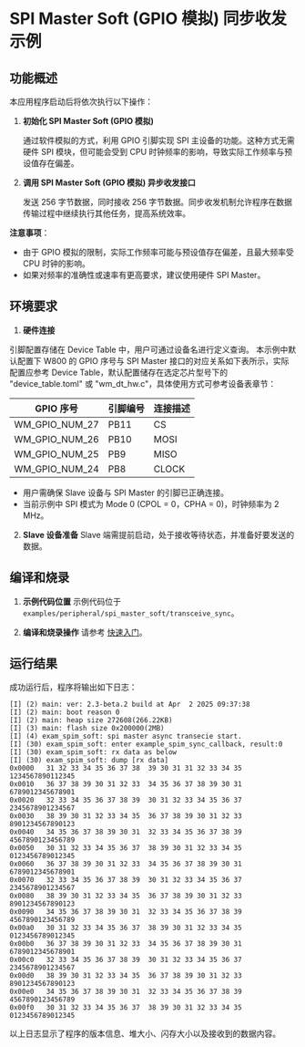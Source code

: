 # SPI Master Soft (GPIO 模拟) 同步收发示例

## 功能概述

本应用程序启动后将依次执行以下操作：

1. **初始化 SPI Master Soft (GPIO 模拟)**

   通过软件模拟的方式，利用 GPIO 引脚实现 SPI 主设备的功能。这种方式无需硬件 SPI 模块，但可能会受到 CPU 时钟频率的影响，导致实际工作频率与预设值存在偏差。

2. **调用 SPI Master Soft (GPIO 模拟) 异步收发接口**

   发送 256 字节数据，同时接收 256 字节数据。同步收发机制允许程序在数据传输过程中继续执行其他任务，提高系统效率。

**注意事项**：
- 由于 GPIO 模拟的限制，实际工作频率可能与预设值存在偏差，且最大频率受 CPU 时钟的影响。
- 如果对频率的准确性或速率有更高要求，建议使用硬件 SPI Master。

## 环境要求

1. **硬件连接**

 引脚配置存储在 Device Table 中，用户可通过设备名进行定义查询。
 本示例中默认配置下 W800 的 GPIO 序号与 SPI Master 接口的对应关系如下表所示，实际配置应参考 Device Table，默认配置储存在选定芯片型号下的 "device_table.toml" 或 "wm_dt_hw.c"，具体使用方式可参考设备表章节：

| GPIO 序号       | 引脚编号 | 连接描述 |
|-----------------|----------|----------|
| WM_GPIO_NUM_27  | PB11     | CS       |
| WM_GPIO_NUM_26  | PB10     | MOSI     |
| WM_GPIO_NUM_25  | PB9      | MISO     |
| WM_GPIO_NUM_24  | PB8      | CLOCK    |

- 用户需确保 Slave 设备与 SPI Master 的引脚已正确连接。
- 当前示例中 SPI 模式为 Mode 0 (CPOL = 0，CPHA = 0)，时钟频率为 2 MHz。

2. **Slave 设备准备**
Slave 端需提前启动，处于接收等待状态，并准备好要发送的数据。

## 编译和烧录

1. **示例代码位置**
   示例代码位于 `examples/peripheral/spi_master_soft/transceive_sync`。

2. **编译和烧录操作**
   请参考 [快速入门](https://doc.winnermicro.net/w800/zh_CN/latest/get_started/index.html)。

## 运行结果

成功运行后，程序将输出如下日志：

```
[I] (2) main: ver: 2.3-beta.2 build at Apr  2 2025 09:37:38
[I] (2) main: boot reason 0
[I] (2) main: heap size 272608(266.22KB)
[I] (3) main: flash size 0x200000(2MB)
[I] (4) exam_spim_soft: spi master async transecie start.
[I] (30) exam_spim_soft: enter example_spim_sync_callback, result:0
[I] (30) exam_spim_soft: rx data as below
[I] (30) exam_spim_soft: dump [rx data]
0x0000   31 32 33 34 35 36 37 38  39 30 31 31 32 33 34 35  1234567890112345
0x0010   36 37 38 39 30 31 32 33  34 35 36 37 38 39 30 31  6789012345678901
0x0020   32 33 34 35 36 37 38 39  30 31 32 33 34 35 36 37  2345678901234567
0x0030   38 39 30 31 32 33 34 35  36 37 38 39 30 31 32 33  8901234567890123
0x0040   34 35 36 37 38 39 30 31  32 33 34 35 36 37 38 39  4567890123456789
0x0050   30 31 32 33 34 35 36 37  38 39 30 31 32 33 34 35  0123456789012345
0x0060   36 37 38 39 30 31 32 33  34 35 36 37 38 39 30 31  6789012345678901
0x0070   32 33 34 35 36 37 38 39  30 31 32 33 34 35 36 37  2345678901234567
0x0080   38 39 30 31 32 33 34 35  36 37 38 39 30 31 32 33  8901234567890123
0x0090   34 35 36 37 38 39 30 31  32 33 34 35 36 37 38 39  4567890123456789
0x00a0   30 31 32 33 34 35 36 37  38 39 30 31 32 33 34 35  0123456789012345
0x00b0   36 37 38 39 30 31 32 33  34 35 36 37 38 39 30 31  6789012345678901
0x00c0   32 33 34 35 36 37 38 39  30 31 32 33 34 35 36 37  2345678901234567
0x00d0   38 39 30 31 32 33 34 35  36 37 38 39 30 31 32 33  8901234567890123
0x00e0   34 35 36 37 38 39 30 31  32 33 34 35 36 37 38 39  4567890123456789
0x00f0   30 31 32 33 34 35 36 37  38 39 30 31 32 33 34 35  0123456789012345
```

以上日志显示了程序的版本信息、堆大小、闪存大小以及接收到的数据内容。
